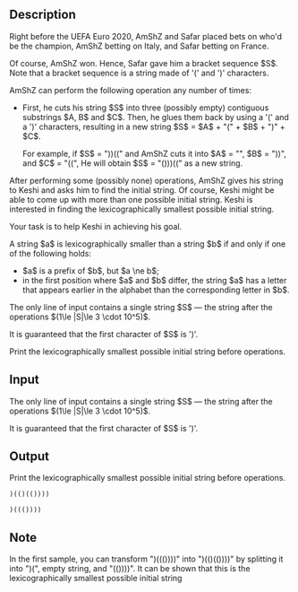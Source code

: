 ## Description

<div><p>Right before the UEFA Euro 2020, AmShZ and Safar placed bets on who'd be the champion, AmShZ betting on Italy, and Safar betting on France.</p><p>Of course, AmShZ won. Hence, Safar gave him a bracket sequence $S$. Note that a bracket sequence is a string made of '(' and ')' characters.</p><p>AmShZ can perform the following operation any number of times:</p><ul> <li> First, he cuts his string $S$ into three (possibly empty) contiguous substrings $A, B$ and $C$. Then, he glues them back by using a '(' and a ')' characters, resulting in a new string $S$ = $A$ + "(" + $B$ + ")" + $C$.<p>For example, if $S$ = "))((" and AmShZ cuts it into $A$ = "", $B$ = "))", and $C$ = "((", He will obtain $S$ = "()))((" as a new string. </p></li></ul><p>After performing some (possibly none) operations, AmShZ gives his string to Keshi and asks him to find the initial string. Of course, Keshi might be able to come up with more than one possible initial string. Keshi is interested in finding the lexicographically smallest possible initial string.</p><p>Your task is to help Keshi in achieving his goal.</p><p>A string $a$ is lexicographically smaller than a string $b$ if and only if one of the following holds:</p><ul><li> $a$ is a prefix of $b$, but $a \ne b$;</li><li> in the first position where $a$ and $b$ differ, the string $a$ has a letter that appears earlier in the alphabet than the corresponding letter in $b$.</li></ul></div><div class="input-specification"><p>The only line of input contains a single string $S$&nbsp;— the string after the operations $(1\le |S|\le 3 \cdot 10^5)$.</p><p>It is guaranteed that the first character of $S$ is ')'.</p></div><div class="output-specification"><p>Print the lexicographically smallest possible initial string before operations.</p></div>

## Input

<p>The only line of input contains a single string $S$&nbsp;— the string after the operations $(1\le |S|\le 3 \cdot 10^5)$.</p><p>It is guaranteed that the first character of $S$ is ')'.</p>

## Output

<p>Print the lexicographically smallest possible initial string before operations.</p>





```input1
)(()(())))
```




```output1
)((())))
```



## Note

<p>In the first sample, you can transform ")((())))" into ")(()(())))" by splitting it into ")(", empty string, and "(())))". It can be shown that this is the lexicographically smallest possible initial string</p>
